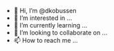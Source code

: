 - 👋 Hi, I’m @dkobussen
- 👀 I’m interested in ...
- 🌱 I’m currently learning ...
- 💞️ I’m looking to collaborate on ...
- 📫 How to reach me ...

<!---
dkobussen/dkobussen is a ✨ special ✨ repository because its `README.md` (this file) appears on your GitHub profile.
You can click the Preview link to take a look at your changes.
--->
